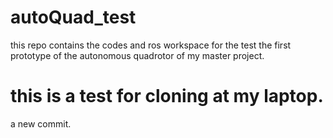 # autoQuad_test
this repo contains the codes and ros workspace for the test the first prototype of the autonomous quadrotor of my master project.
# this is a test for cloning at my laptop.
a new   commit.
